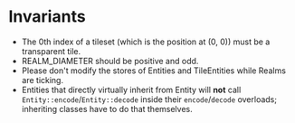 # Invariants

- The 0th index of a tileset (which is the position at (0, 0)) must be a transparent tile.
- REALM_DIAMETER should be positive and odd.
- Please don't modify the stores of Entities and TileEntities while Realms are ticking.
- Entities that directly virtually inherit from Entity will **not** call `Entity::encode`/`Entity::decode` inside their `encode`/`decode` overloads; inheriting classes have to do that themselves.
